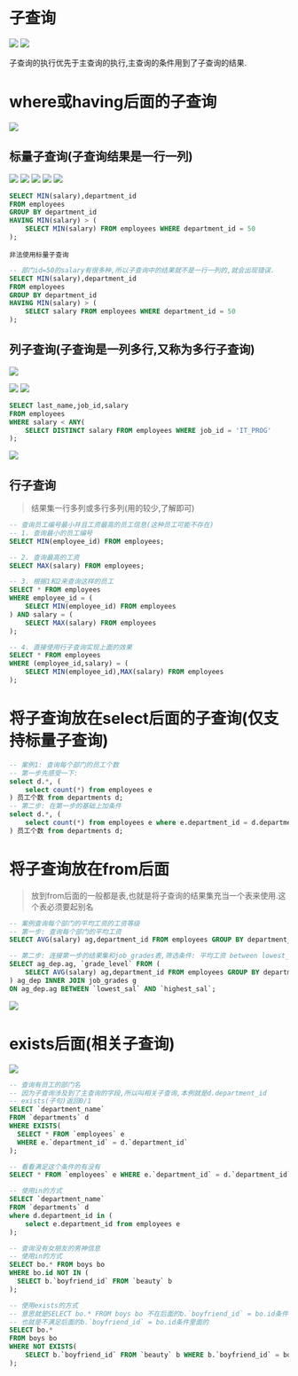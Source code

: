 # 子查询

![](../pics/子查询概念.png)
![](../pics/子查询分类.png)

子查询的执行优先于主查询的执行,主查询的条件用到了子查询的结果.

# where或having后面的子查询

![](../pics/where和having后面的子查询.png)

## 标量子查询(子查询结果是一行一列)

![](../pics/where和having后面的子查询-案例1.png)
![](../pics/where和having后面的子查询-案例2-1.png)
![](../pics/where和having后面的子查询-案例2-2.png)
![](../pics/where和having后面的子查询-案例3.png)
![](../pics/where和having后面的子查询-案例4.png)

```sql
SELECT MIN(salary),department_id 
FROM employees 
GROUP BY department_id
HAVING MIN(salary) > (
	SELECT MIN(salary) FROM employees WHERE department_id = 50
);
```

    非法使用标量子查询

```sql
-- 部门id=50的salary有很多种,所以子查询中的结果就不是一行一列的,就会出现错误.
SELECT MIN(salary),department_id 
FROM employees 
GROUP BY department_id
HAVING MIN(salary) > (
	SELECT salary FROM employees WHERE department_id = 50
);
```

## 列子查询(子查询是一列多行,又称为多行子查询)

![](../pics/any理解.png)

![](../pics/where和having子句后面使用-列子查询-案例1.png)
![](../pics/where和having子句后面使用-列子查询-案例2.png)

```sql
SELECT last_name,job_id,salary 
FROM employees 
WHERE salary < ANY(
	SELECT DISTINCT salary FROM employees WHERE job_id = 'IT_PROG'
);
```

![](../pics/where和having子句后面使用-列子查询-案例3.png)

## 行子查询

>结果集一行多列或多行多列(用的较少,了解即可)

```sql
-- 查询员工编号最小并且工资最高的员工信息(这种员工可能不存在)
-- 1. 查询最小的员工编号
SELECT MIN(employee_id) FROM employees;

-- 2. 查询最高的工资
SELECT MAX(salary) FROM employees;

-- 3. 根据1和2来查询这样的员工
SELECT * FROM employees 
WHERE employee_id = (
	SELECT MIN(employee_id) FROM employees
) AND salary = (
	SELECT MAX(salary) FROM employees
);

-- 4. 直接使用行子查询实现上面的效果
SELECT * FROM employees 
WHERE (employee_id,salary) = (
	SELECT MIN(employee_id),MAX(salary) FROM employees
);
```

# 将子查询放在select后面的子查询(仅支持标量子查询)

```sql
-- 案例1: 查询每个部门的员工个数
-- 第一步先感受一下:
select d.*, (
    select count(*) from employees e
) 员工个数 from departments d;
-- 第二步: 在第一步的基础上加条件
select d.*, (
    select count(*) from employees e where e.department_id = d.department_id
) 员工个数 from departments d;
```

# 将子查询放在from后面

>放到from后面的一般都是表,也就是将子查询的结果集充当一个表来使用.这个表必须要起别名

```sql
-- 案例查询每个部门的平均工资的工资等级
-- 第一步: 查询每个部门的平均工资
SELECT AVG(salary) ag,department_id FROM employees GROUP BY department_id;

-- 第二步: 连接第一步的结果集和job_grades表,筛选条件: 平均工资 between lowest_sal and highest_sal
SELECT ag_dep.ag, `grade_level` FROM (
    SELECT AVG(salary) ag,department_id FROM employees GROUP BY department_id
) ag_dep INNER JOIN job_grades g 
ON ag_dep.ag BETWEEN `lowest_sal` AND `highest_sal`;
```

![](../pics/将子查询放在from后面.png)

# exists后面(相关子查询)

![](../pics/exists后面.png)

```sql
-- 查询有员工的部门名
-- 因为子查询涉及到了主查询的字段,所以叫相关子查询,本例就是d.department_id
-- exists(子句)返回0/1
SELECT `department_name` 
FROM `departments` d
WHERE EXISTS(
  SELECT * FROM `employees` e
  WHERE e.`department_id` = d.`department_id`
);

-- 看看满足这个条件的有没有
SELECT * FROM `employees` e WHERE e.`department_id` = d.`department_id`

-- 使用in的方式
SELECT `department_name` 
FROM `departments` d
where d.department_id in (
    select e.department_id from employees e
);
```

```sql
-- 查询没有女朋友的男神信息
-- 使用in的方式
SELECT bo.* FROM boys bo 
WHERE bo.id NOT IN (
  SELECT b.`boyfriend_id` FROM `beauty` b
);

-- 使用exists的方式
-- 意思就是SELECT bo.* FROM boys bo 不在后面的b.`boyfriend_id` = bo.id条件里面的
-- 也就是不满足后面的b.`boyfriend_id` = bo.id条件里面的
SELECT bo.*
FROM boys bo
WHERE NOT EXISTS(
	SELECT b.`boyfriend_id` FROM `beauty` b WHERE b.`boyfriend_id` = bo.id
);
```